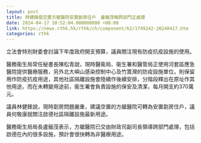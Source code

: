 ```yaml
---
layout: post
title: 林健鋒倡空置方艙醫院安置劏房住戶　盧寵茂稱跨部門正處理
date: 2024-04-17 10:52:04.000000000 +08:00
link: https://news.rthk.hk/rthk/ch/component/k2/1749242-20240417.htm
categories: rthk
---
```


立法會特別財委會討論下年度政府開支預算，議員關注現有防疫抗疫設施的使用。

醫務衞生局常任秘書長陳松青說，現時醫衞局、衞生署和醫管局正使用河套區應急醫院提供醫療服務，另外北大嶼山感染控制中心及竹篙灣的防疫設施單位，則保留用作防疫抗疫用途，其他社區隔離設施會陸續作後續安排，分階段釋出在原址作其他用途，而在未轉變用途前，衞生署會負責設施的保安及清潔，每月開支約370萬元。

議員林健鋒說，現時劏房問題嚴重，建議空置的方艙醫院可轉為安置劏房住戶，議員何敬康就關注啟德社區隔離設施最新用途。

醫務衞生局局長盧寵茂表示，方艙醫院已交由財政司副司長領導跨部門處理，包括啟德在內的很多設施，預計會很快轉為非醫療用途。
